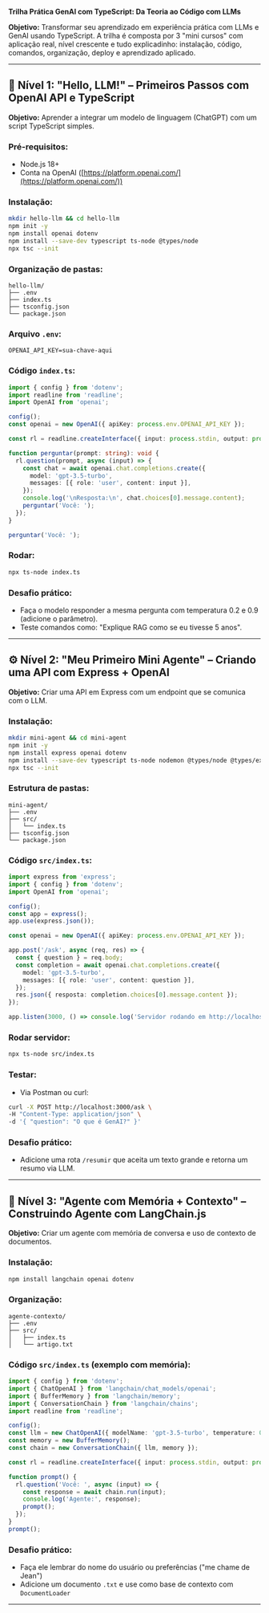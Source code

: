 **Trilha Prática GenAI com TypeScript: Da Teoria ao Código com LLMs**

**Objetivo:** Transformar seu aprendizado em experiência prática com LLMs e GenAI usando TypeScript. A trilha é composta por 3 "mini cursos" com aplicação real, nível crescente e tudo explicadinho: instalação, código, comandos, organização, deploy e aprendizado aplicado.

---

## 🧱 Nível 1: "Hello, LLM!" – Primeiros Passos com OpenAI API e TypeScript

**Objetivo:** Aprender a integrar um modelo de linguagem (ChatGPT) com um script TypeScript simples.

### Pré-requisitos:

- Node.js 18+
- Conta na OpenAI ([https://platform.openai.com/](https://platform.openai.com/))

### Instalação:

```bash
mkdir hello-llm && cd hello-llm
npm init -y
npm install openai dotenv
npm install --save-dev typescript ts-node @types/node
npx tsc --init
```

### Organização de pastas:

```
hello-llm/
├── .env
├── index.ts
├── tsconfig.json
└── package.json
```

### Arquivo `.env`:

```
OPENAI_API_KEY=sua-chave-aqui
```

### Código `index.ts`:

```ts
import { config } from 'dotenv';
import readline from 'readline';
import OpenAI from 'openai';

config();
const openai = new OpenAI({ apiKey: process.env.OPENAI_API_KEY });

const rl = readline.createInterface({ input: process.stdin, output: process.stdout });

function perguntar(prompt: string): void {
  rl.question(prompt, async (input) => {
    const chat = await openai.chat.completions.create({
      model: 'gpt-3.5-turbo',
      messages: [{ role: 'user', content: input }],
    });
    console.log('\nResposta:\n', chat.choices[0].message.content);
    perguntar('Você: ');
  });
}

perguntar('Você: ');
```

### Rodar:

```bash
npx ts-node index.ts
```

### Desafio prático:

- Faça o modelo responder a mesma pergunta com temperatura 0.2 e 0.9 (adicione o parâmetro).
- Teste comandos como: "Explique RAG como se eu tivesse 5 anos".

---

## ⚙️ Nível 2: "Meu Primeiro Mini Agente" – Criando uma API com Express + OpenAI

**Objetivo:** Criar uma API em Express com um endpoint que se comunica com o LLM.

### Instalação:

```bash
mkdir mini-agent && cd mini-agent
npm init -y
npm install express openai dotenv
npm install --save-dev typescript ts-node nodemon @types/node @types/express
npx tsc --init
```

### Estrutura de pastas:

```
mini-agent/
├── .env
├── src/
│   └── index.ts
├── tsconfig.json
└── package.json
```

### Código `src/index.ts`:

```ts
import express from 'express';
import { config } from 'dotenv';
import OpenAI from 'openai';

config();
const app = express();
app.use(express.json());

const openai = new OpenAI({ apiKey: process.env.OPENAI_API_KEY });

app.post('/ask', async (req, res) => {
  const { question } = req.body;
  const completion = await openai.chat.completions.create({
    model: 'gpt-3.5-turbo',
    messages: [{ role: 'user', content: question }],
  });
  res.json({ resposta: completion.choices[0].message.content });
});

app.listen(3000, () => console.log('Servidor rodando em http://localhost:3000'));
```

### Rodar servidor:

```bash
npx ts-node src/index.ts
```

### Testar:

- Via Postman ou curl:

```bash
curl -X POST http://localhost:3000/ask \
-H "Content-Type: application/json" \
-d '{ "question": "O que é GenAI?" }'
```

### Desafio prático:

- Adicione uma rota `/resumir` que aceita um texto grande e retorna um resumo via LLM.

---

## 🧠 Nível 3: "Agente com Memória + Contexto" – Construindo Agente com LangChain.js

**Objetivo:** Criar um agente com memória de conversa e uso de contexto de documentos.

### Instalação:

```bash
npm install langchain openai dotenv
```

### Organização:

```
agente-contexto/
├── .env
├── src/
│   ├── index.ts
│   └── artigo.txt
```

### Código `src/index.ts` (exemplo com memória):

```ts
import { config } from 'dotenv';
import { ChatOpenAI } from 'langchain/chat_models/openai';
import { BufferMemory } from 'langchain/memory';
import { ConversationChain } from 'langchain/chains';
import readline from 'readline';

config();
const llm = new ChatOpenAI({ modelName: 'gpt-3.5-turbo', temperature: 0 });
const memory = new BufferMemory();
const chain = new ConversationChain({ llm, memory });

const rl = readline.createInterface({ input: process.stdin, output: process.stdout });

function prompt() {
  rl.question('Você: ', async (input) => {
    const response = await chain.run(input);
    console.log('Agente:', response);
    prompt();
  });
}
prompt();
```

### Desafio prático:

- Faça ele lembrar do nome do usuário ou preferências ("me chame de Jean")
- Adicione um documento `.txt` e use como base de contexto com `DocumentLoader`

---